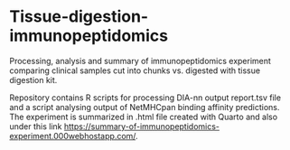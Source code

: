 # Tissue-digestion-immunopeptidomics
Processing, analysis and summary of immunopeptidomics experiment comparing clinical samples cut into chunks vs. digested with tissue digestion kit.

Repository contains R scripts for processing DIA-nn output report.tsv file and a script analysing output of NetMHCpan binding affinity predictions. The experiment is summarized in .html file created with Quarto and also under this link https://summary-of-immunopeptidomics-experiment.000webhostapp.com/.
